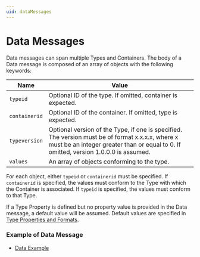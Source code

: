 ```yaml
---
uid: dataMessages
---
```


# Data Messages

Data messages can span multiple Types and Containers. The body of a Data message is composed of an array of objects with the following keywords:

| Name | Value |
| --- | --- |
| `typeid` | Optional ID of the type. If omitted, container is expected. |
| `containerid` | Optional ID of the container. If omitted, type is expected. |
| `typeversion` | Optional version of the Type, if one is specified. The version must be of format x.x.x.x, where x must be an integer greater than or equal to 0. If omitted, version 1.0.0.0 is assumed. |
| `values` | An array of objects conforming to the type. |

For each object, either `typeid` or `containerid` must be specified. If `containerid` is specified, the values must conform to the Type with which the Container is associated. 
If `typeid` is specified, the values must conform to that Type.

If a Type Property is defined but no property value is provided in the Data message, a default value will be assumed. Default values are specified in [Type Properties and Formats](xref:typePropertiesAndFormats).

### Example of Data Message 
   
   - [Data Example](xref:dataExample)



